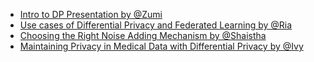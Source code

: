 
- [Intro to DP Presentation by @Zumi](https://github.com/ZumrutMuftuoglu/OM-Study-Group/blob/master/OM_Differential%20Privacy_intro_presentation.pdf)
- [Use cases of Differential Privacy and Federated Learning by @Ria](https://docs.google.com/presentation/d/15Mzb0mGKrBSDULTuha-TXHp-rdHppLi8MQGTuiwfKlU/edit?usp=sharing)
- [Choosing the Right Noise Adding Mechanism by @Shaistha](https://drive.google.com/file/d/1e3jAfE62FvARIg7gUH42oQllLRLJCUkB/view)
- [Maintaining Privacy in Medical Data with Differential Privacy by @Ivy](https://drive.google.com/file/d/1dVNWfsWt3tzmCzlAoTy1lSpfLfDXm6Zk/view)
